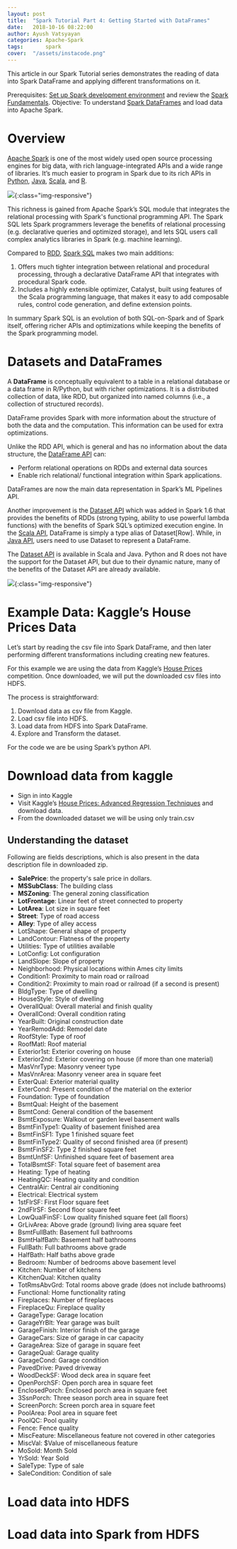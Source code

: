 ```yaml
---
layout: post
title:  "Spark Tutorial Part 4: Getting Started with DataFrames"
date:   2018-10-16 08:22:00
author: Ayush Vatsyayan
categories: Apache-Spark
tags:	    spark
cover:  "/assets/instacode.png"
---
```


This article in our Spark Tutorial series demonstrates the reading of data into Spark DataFrame and applying different transformations on it.

Prerequisites: [Set up Spark development environment](https://ayushedu.github.io/apache-spark/2018/06/04/Setting-up-spark-development-environment.html) and review the [Spark Fundamentals](https://ayushedu.github.io/apache-spark/2018/06/09/Apache-Spark_Fundamentals.html).
Objective: To understand [Spark DataFrames](https://spark.apache.org/docs/latest/sql-programming-guide.html#datasets-and-dataframes) and load data into Apache Spark.

# Overview
[Apache Spark](https://spark.apache.org/) is one of the most widely used open source processing engines for big data, with rich language-integrated APIs and a wide range of libraries. It’s much easier to program in Spark due to its rich APIs in [Python](https://www.python.org), [Java](https://docs.oracle.com/en/java/), [Scala](https://www.scala-lang.org), and [R](https://www.r-project.org).

![](/assets/spark_architecture.jpg){:class="img-responsive"}

This richness is gained from Apache Spark’s SQL module that integrates the relational processing with Spark's functional programming API.  The Spark SQL lets Spark programmers leverage the benefits of relational processing (e.g. declarative queries and optimized storage), and lets SQL users call complex analytics libraries in Spark (e.g. machine learning). 

Compared to [RDD](https://spark.apache.org/docs/latest/rdd-programming-guide.html#resilient-distributed-datasets-rdds), [Spark SQL](https://spark.apache.org/docs/latest/sql-programming-guide.html#sql) makes two main additions:
1. Offers much tighter integration between relational and procedural processing, through a declarative DataFrame API that integrates with procedural Spark code. 
2. Includes a highly extensible optimizer, Catalyst, built using features of the Scala programming language, that makes it easy to add composable rules, control code generation, and define extension points. 

In summary Spark SQL is an evolution of both SQL-on-Spark and of Spark itself, offering richer APIs and optimizations while keeping the benefits of the Spark programming model.

# Datasets and DataFrames
A **DataFrame** is conceptually equivalent to a table in a relational database or a data frame in R/Python, but with richer optimizations. It is a distributed collection of data, like RDD, but organized into named columns (i.e., a collection of structured records). 

DataFrame provides Spark with more information about the structure of both the data and the computation. This information can be used for extra optimizations.

Unlike the RDD API, which is general and has no information about the data structure, the [DataFrame API](https://spark.apache.org/docs/latest/api/python/pyspark.sql.html#pyspark.sql.DataFrame) can:
* Perform relational operations on RDDs and external data sources
* Enable rich relational/ functional integration within Spark applications. 

DataFrames are now the main data representation in Spark’s ML Pipelines API.

Another improvement is the [Dataset API](https://spark.apache.org/docs/latest/api/scala/index.html#org.apache.spark.sql.Dataset) which was added in Spark 1.6 that provides the benefits of RDDs (strong typing, ability to use powerful lambda functions) with the benefits of Spark SQL’s optimized execution engine. In the [Scala API](https://spark.apache.org/docs/2.3.0/api/scala/index.html#package), DataFrame is simply a type alias of Dataset[Row]. While, in [Java API](https://spark.apache.org/docs/2.3.0/api/java/index.html#package), users need to use Dataset<Row> to represent a DataFrame.

The [Dataset API](https://spark.apache.org/docs/latest/api/scala/index.html#org.apache.spark.sql.Dataset)  is available in Scala and Java. Python and R does not have the support for the Dataset API, but due to their dynamic nature, many of the benefits of the Dataset API are already available.

![](/assets/spark_df_performance.jpg){:class="img-responsive"}

# Example Data: Kaggle’s House Prices Data
Let’s start by reading the csv file into Spark DataFrame, and then later performing different transformations including creating new features.

For this example we are using the data from  Kaggle’s [House Prices](https://www.kaggle.com/c/house-prices-advanced-regression-techniques/) competition. Once downloaded, we will put the downloaded csv files into HDFS. 

The process is straightforward:
1. Download data as csv file from Kaggle.
2. Load csv file into HDFS.
3. Load data from HDFS into Spark DataFrame.
4. Explore and Transform the dataset.

For the code we are be using Spark’s python API. 

# Download data from kaggle
* Sign in into Kaggle
* Visit Kaggle’s [House Prices: Advanced Regression Techniques](https://www.kaggle.com/c/house-prices-advanced-regression-techniques/data) and download data.
* From the downloaded dataset we will be using only train.csv

## Understanding the dataset
Following are fields descriptions, which is also present in the data description file in downloaded zip.
* **SalePrice**: the property's sale price in dollars. 
* **MSSubClass**: The building class
* **MSZoning**: The general zoning classification
* **LotFrontage**: Linear feet of street connected to property
* **LotArea**: Lot size in square feet
* **Street**: Type of road access
* **Alley**: Type of alley access
* LotShape: General shape of property
* LandContour: Flatness of the property
* Utilities: Type of utilities available
* LotConfig: Lot configuration
* LandSlope: Slope of property
* Neighborhood: Physical locations within Ames city limits
* Condition1: Proximity to main road or railroad
* Condition2: Proximity to main road or railroad (if a second is present)
* BldgType: Type of dwelling
* HouseStyle: Style of dwelling
* OverallQual: Overall material and finish quality
* OverallCond: Overall condition rating
* YearBuilt: Original construction date
* YearRemodAdd: Remodel date
* RoofStyle: Type of roof
* RoofMatl: Roof material
* Exterior1st: Exterior covering on house
* Exterior2nd: Exterior covering on house (if more than one material)
* MasVnrType: Masonry veneer type
* MasVnrArea: Masonry veneer area in square feet
* ExterQual: Exterior material quality
* ExterCond: Present condition of the material on the exterior
* Foundation: Type of foundation
* BsmtQual: Height of the basement
* BsmtCond: General condition of the basement
* BsmtExposure: Walkout or garden level basement walls
* BsmtFinType1: Quality of basement finished area
* BsmtFinSF1: Type 1 finished square feet
* BsmtFinType2: Quality of second finished area (if present)
* BsmtFinSF2: Type 2 finished square feet
* BsmtUnfSF: Unfinished square feet of basement area
* TotalBsmtSF: Total square feet of basement area
* Heating: Type of heating
* HeatingQC: Heating quality and condition
* CentralAir: Central air conditioning
* Electrical: Electrical system
* 1stFlrSF: First Floor square feet
* 2ndFlrSF: Second floor square feet
* LowQualFinSF: Low quality finished square feet (all floors)
* GrLivArea: Above grade (ground) living area square feet
* BsmtFullBath: Basement full bathrooms
* BsmtHalfBath: Basement half bathrooms
* FullBath: Full bathrooms above grade
* HalfBath: Half baths above grade
* Bedroom: Number of bedrooms above basement level
* Kitchen: Number of kitchens
* KitchenQual: Kitchen quality
* TotRmsAbvGrd: Total rooms above grade (does not include bathrooms)
* Functional: Home functionality rating
* Fireplaces: Number of fireplaces
* FireplaceQu: Fireplace quality
* GarageType: Garage location
* GarageYrBlt: Year garage was built
* GarageFinish: Interior finish of the garage
* GarageCars: Size of garage in car capacity
* GarageArea: Size of garage in square feet
* GarageQual: Garage quality
* GarageCond: Garage condition
* PavedDrive: Paved driveway
* WoodDeckSF: Wood deck area in square feet
* OpenPorchSF: Open porch area in square feet
* EnclosedPorch: Enclosed porch area in square feet
* 3SsnPorch: Three season porch area in square feet
* ScreenPorch: Screen porch area in square feet
* PoolArea: Pool area in square feet
* PoolQC: Pool quality
* Fence: Fence quality
* MiscFeature: Miscellaneous feature not covered in other categories
* MiscVal: $Value of miscellaneous feature
* MoSold: Month Sold
* YrSold: Year Sold
* SaleType: Type of sale
* SaleCondition: Condition of sale

# Load data into HDFS

# Load data into Spark from HDFS





